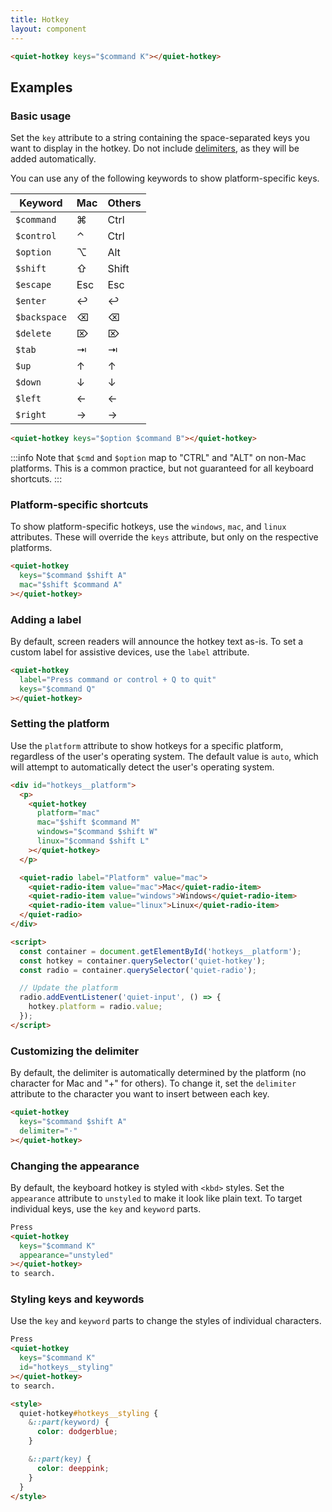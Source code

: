 ```yaml
---
title: Hotkey
layout: component
---
```


```html {.example}
<quiet-hotkey keys="$command K"></quiet-hotkey>
```

## Examples

### Basic usage

Set the `key` attribute to a string containing the space-separated keys you want to display in the hotkey. Do not include [delimiters](#customizing-the-delimiter), as they will be added automatically.

You can use any of the following keywords to show platform-specific keys.

| Keyword      | Mac | Others    |
|--------------|-----|-----------|
| `$command`   | ⌘   | Ctrl      |
| `$control`   | ⌃   | Ctrl      |
| `$option`    | ⌥   | Alt       |
| `$shift`     | ⇧   | Shift     |
| `$escape`    | Esc | Esc       |
| `$enter`     | ↩   | ↩         |
| `$backspace` | ⌫   | ⌫         |
| `$delete`    | ⌦   | ⌦         |
| `$tab`       | ⇥   | ⇥         |
| `$up`        | ↑   | ↑         |
| `$down`      | ↓   | ↓         |
| `$left`      | ←   | ←         |
| `$right`     | →   | →         |

```html {.example}
<quiet-hotkey keys="$option $command B"></quiet-hotkey>
```

:::info
Note that `$cmd` and `$option` map to "CTRL" and "ALT" on non-Mac platforms. This is a common practice, but not guaranteed for all keyboard shortcuts.
:::

### Platform-specific shortcuts

To show platform-specific hotkeys, use the `windows`, `mac`, and `linux` attributes. These will override the `keys` attribute, but only on the respective platforms.

```html {.example}
<quiet-hotkey
  keys="$command $shift A"
  mac="$shift $command A"
></quiet-hotkey>
```

### Adding a label

By default, screen readers will announce the hotkey text as-is. To set a custom label for assistive devices, use the `label` attribute.

```html {.example}
<quiet-hotkey
  label="Press command or control + Q to quit"
  keys="$command Q"
></quiet-hotkey>
```

### Setting the platform

Use the `platform` attribute to show hotkeys for a specific platform, regardless of the user's operating system. The default value is `auto`, which will attempt to automatically detect the user's operating system.

```html {.example}
<div id="hotkeys__platform">
  <p>
    <quiet-hotkey 
      platform="mac"
      mac="$shift $command M"
      windows="$command $shift W"
      linux="$command $shift L"
    ></quiet-hotkey>
  </p>

  <quiet-radio label="Platform" value="mac">
    <quiet-radio-item value="mac">Mac</quiet-radio-item>
    <quiet-radio-item value="windows">Windows</quiet-radio-item>
    <quiet-radio-item value="linux">Linux</quiet-radio-item>
  </quiet-radio>
</div>

<script>
  const container = document.getElementById('hotkeys__platform');
  const hotkey = container.querySelector('quiet-hotkey');
  const radio = container.querySelector('quiet-radio');

  // Update the platform
  radio.addEventListener('quiet-input', () => {
    hotkey.platform = radio.value;
  });
</script>
```

### Customizing the delimiter

By default, the delimiter is automatically determined by the platform (no character for Mac and "+" for others). To change it, set the `delimiter` attribute to the character you want to insert between each key.

```html {.example}
<quiet-hotkey 
  keys="$command $shift A" 
  delimiter="·"
></quiet-hotkey>
```

### Changing the appearance

By default, the keyboard hotkey is styled with `<kbd>` styles. Set the `appearance` attribute to `unstyled` to make it look like plain text. To target individual keys, use the `key` and `keyword` parts.

```html {.example}
Press 
<quiet-hotkey 
  keys="$command K"
  appearance="unstyled"
></quiet-hotkey>
to search.
```

### Styling keys and keywords

Use the `key` and `keyword` parts to change the styles of individual characters.

```html {.example}
Press 
<quiet-hotkey 
  keys="$command K"
  id="hotkeys__styling"
></quiet-hotkey>
to search.

<style>
  quiet-hotkey#hotkeys__styling {
    &::part(keyword) {
      color: dodgerblue;
    }

    &::part(key) {
      color: deeppink;
    }
  }
</style>
```
